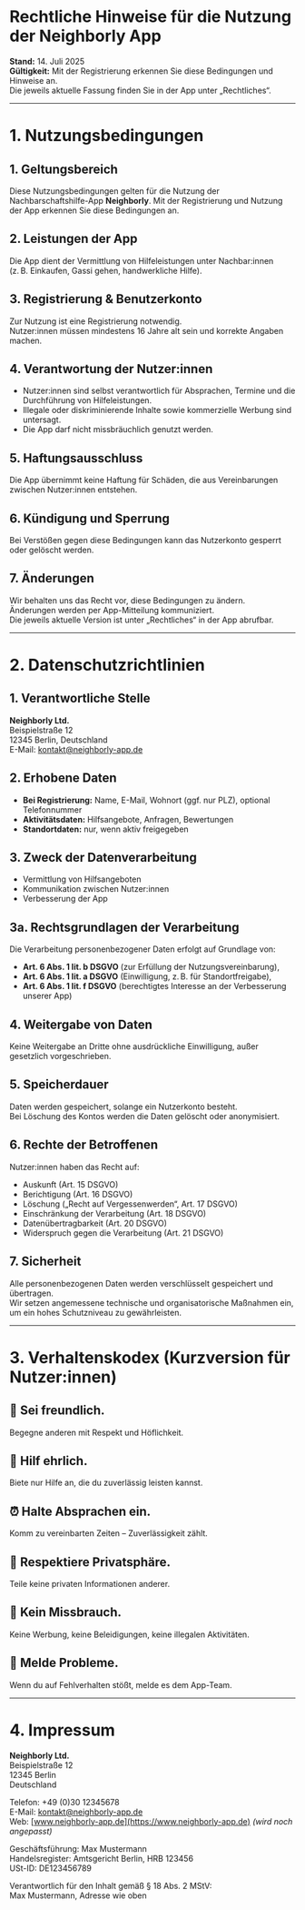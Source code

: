 # Rechtliche Hinweise für die Nutzung der Neighborly App

**Stand:** 14. Juli 2025  
**Gültigkeit:** Mit der Registrierung erkennen Sie diese Bedingungen und Hinweise an.  
Die jeweils aktuelle Fassung finden Sie in der App unter „Rechtliches“.

---

# 1. Nutzungsbedingungen

## 1. Geltungsbereich
Diese Nutzungsbedingungen gelten für die Nutzung der Nachbarschaftshilfe-App **Neighborly**. Mit der Registrierung und Nutzung der App erkennen Sie diese Bedingungen an.

## 2. Leistungen der App
Die App dient der Vermittlung von Hilfeleistungen unter Nachbar:innen  
(z. B. Einkaufen, Gassi gehen, handwerkliche Hilfe).

## 3. Registrierung & Benutzerkonto
Zur Nutzung ist eine Registrierung notwendig.  
Nutzer:innen müssen mindestens 16 Jahre alt sein und korrekte Angaben machen.

## 4. Verantwortung der Nutzer:innen
- Nutzer:innen sind selbst verantwortlich für Absprachen, Termine und die Durchführung von Hilfeleistungen.
- Illegale oder diskriminierende Inhalte sowie kommerzielle Werbung sind untersagt.
- Die App darf nicht missbräuchlich genutzt werden.

## 5. Haftungsausschluss
Die App übernimmt keine Haftung für Schäden, die aus Vereinbarungen zwischen Nutzer:innen entstehen.

## 6. Kündigung und Sperrung
Bei Verstößen gegen diese Bedingungen kann das Nutzerkonto gesperrt oder gelöscht werden.

## 7. Änderungen
Wir behalten uns das Recht vor, diese Bedingungen zu ändern.  
Änderungen werden per App-Mitteilung kommuniziert.  
Die jeweils aktuelle Version ist unter „Rechtliches“ in der App abrufbar.

---

# 2. Datenschutzrichtlinien

## 1. Verantwortliche Stelle
**Neighborly Ltd.**  
Beispielstraße 12  
12345 Berlin, Deutschland  
E-Mail: kontakt@neighborly-app.de

## 2. Erhobene Daten
- **Bei Registrierung:** Name, E-Mail, Wohnort (ggf. nur PLZ), optional Telefonnummer  
- **Aktivitätsdaten:** Hilfsangebote, Anfragen, Bewertungen  
- **Standortdaten:** nur, wenn aktiv freigegeben

## 3. Zweck der Datenverarbeitung
- Vermittlung von Hilfsangeboten  
- Kommunikation zwischen Nutzer:innen  
- Verbesserung der App

## 3a. Rechtsgrundlagen der Verarbeitung
Die Verarbeitung personenbezogener Daten erfolgt auf Grundlage von:
- **Art. 6 Abs. 1 lit. b DSGVO** (zur Erfüllung der Nutzungsvereinbarung),
- **Art. 6 Abs. 1 lit. a DSGVO** (Einwilligung, z. B. für Standortfreigabe),
- **Art. 6 Abs. 1 lit. f DSGVO** (berechtigtes Interesse an der Verbesserung unserer App)

## 4. Weitergabe von Daten
Keine Weitergabe an Dritte ohne ausdrückliche Einwilligung, außer gesetzlich vorgeschrieben.

## 5. Speicherdauer
Daten werden gespeichert, solange ein Nutzerkonto besteht.  
Bei Löschung des Kontos werden die Daten gelöscht oder anonymisiert.

## 6. Rechte der Betroffenen
Nutzer:innen haben das Recht auf:
- Auskunft (Art. 15 DSGVO)  
- Berichtigung (Art. 16 DSGVO)  
- Löschung („Recht auf Vergessenwerden“, Art. 17 DSGVO)  
- Einschränkung der Verarbeitung (Art. 18 DSGVO)  
- Datenübertragbarkeit (Art. 20 DSGVO)  
- Widerspruch gegen die Verarbeitung (Art. 21 DSGVO)

## 7. Sicherheit
Alle personenbezogenen Daten werden verschlüsselt gespeichert und übertragen.  
Wir setzen angemessene technische und organisatorische Maßnahmen ein, um ein hohes Schutzniveau zu gewährleisten.

---

# 3. Verhaltenskodex (Kurzversion für Nutzer:innen)

## 👋 Sei freundlich.
Begegne anderen mit Respekt und Höflichkeit.

## 🤝 Hilf ehrlich.
Biete nur Hilfe an, die du zuverlässig leisten kannst.

## ⏰ Halte Absprachen ein.
Komm zu vereinbarten Zeiten – Zuverlässigkeit zählt.

## 🔐 Respektiere Privatsphäre.
Teile keine privaten Informationen anderer.

## 🚫 Kein Missbrauch.
Keine Werbung, keine Beleidigungen, keine illegalen Aktivitäten.

## 📣 Melde Probleme.
Wenn du auf Fehlverhalten stößt, melde es dem App-Team.

---

# 4. Impressum

**Neighborly Ltd.**  
Beispielstraße 12  
12345 Berlin  
Deutschland

Telefon: +49 (0)30 12345678  
E-Mail: kontakt@neighborly-app.de  
Web: [www.neighborly-app.de](https://www.neighborly-app.de) *(wird noch angepasst)*

Geschäftsführung: Max Mustermann  
Handelsregister: Amtsgericht Berlin, HRB 123456  
USt-ID: DE123456789

Verantwortlich für den Inhalt gemäß § 18 Abs. 2 MStV:  
Max Mustermann, Adresse wie oben
